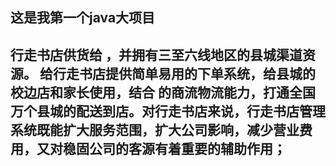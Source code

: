 ## 这是我第一个java大项目


## 行走书店供货给 ，并拥有三至六线地区的县城渠道资源。 给行走书店提供简单易用的下单系统，给县城的校边店和家长使用，结合 的商流物流能力，打通全国万个县城的配送到店。对行走书店来说，行走书店管理系统既能扩大服务范围，扩大公司影响，减少营业费用，又对稳固公司的客源有着重要的辅助作用；